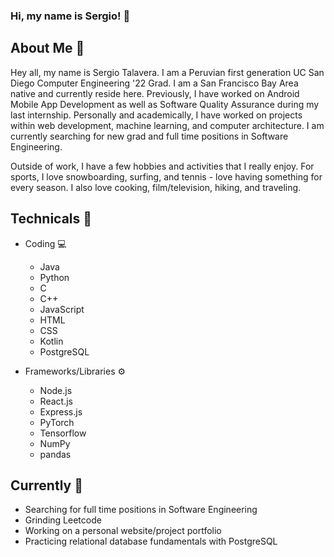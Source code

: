 ### Hi, my name is Sergio! 👋

## About Me 📖
Hey all, my name is Sergio Talavera. I am a Peruvian first generation UC San Diego Computer Engineering '22 Grad. I am a San Francisco Bay Area native and currently reside here. Previously, I have worked on Android Mobile App Development as well as Software Quality Assurance during my last internship. Personally and academically, I have worked on projects within web development, machine learning, and computer architecture. I am currently searching for new grad and full time positions in Software Engineering. 

Outside of work, I have a few hobbies and activities that I really enjoy. For sports, I love snowboarding, surfing, and tennis - love having something for every season. I also love cooking, film/television, hiking, and traveling. 

## Technicals 🧰
- Coding 💻
  - Java
  - Python
  - C
  - C++
  - JavaScript
  - HTML
  - CSS
  - Kotlin
  - PostgreSQL

- Frameworks/Libraries ⚙️
  - Node.js
  - React.js
  - Express.js
  - PyTorch
  - Tensorflow
  - NumPy
  - pandas

## Currently 📍
- Searching for full time positions in Software Engineering
- Grinding Leetcode
- Working on a personal website/project portfolio
- Practicing relational database fundamentals with PostgreSQL
